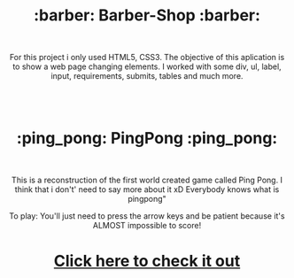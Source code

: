 <h1 align="center">:barber: Barber-Shop :barber:</h1>
<br>
<p align="center">For this project i only used HTML5, CSS3. The objective of this aplication is to show a web page changing elements. I worked with some div, ul, label, input, requirements, submits, tables and much more.</p>
<br><br>


<h1 align="center">:ping_pong: PingPong :ping_pong:</h1>
<br>
<p align="center"> This is a reconstruction of the first world created game called Ping Pong. I think that i don't' need to say more about it xD Everybody knows what is pingpong"</p>
<p align="center">To play: You'll just need to press the arrow keys and be patient because it's ALMOST impossible to score! </p>
<h1 align="center">
    <a href=https://editor.p5js.org/luan.marques/full/KsDo0cmNW>Click here to check it out</a>
</h1>

